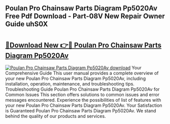 ## Poulan Pro Chainsaw Parts Diagram Pp5020Av Free Pdf Download - Part-08V New Repair Owner Guide uhS0X

# <h2><a href="http://dfpujl.blite.top/?on=Poulan+Pro+Chainsaw+Parts+Diagram+Pp5020Av">🔗Download New 👉🔴 Poulan Pro Chainsaw Parts Diagram Pp5020Av</a></h2>

[![Poulan Pro Chainsaw Parts Diagram Pp5020Av download](https://i.imgur.com/lujVjoI.png)](http://dfpujl.blite.top/?on=Poulan+Pro+Chainsaw+Parts+Diagram+Pp5020Av)
Your Comprehensive Guide This user manual provides a complete overview of your new Poulan Pro Chainsaw Parts Diagram Pp5020Av, including installation, operation, maintenance, and troubleshooting tips. Troubleshooting Guide Poulan Pro Chainsaw Parts Diagram Pp5020Av for Common Issues This section offers solutions to common issues and error messages encountered. Experience the possibilities of list of features with your new Poulan Pro Chainsaw Parts Diagram Pp5020Av. Your Satisfaction is Guaranteed Poulan Pro Chainsaw Parts Diagram Pp5020Av. We stand behind the quality of our products and services.

